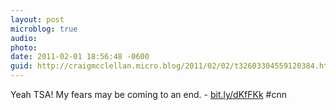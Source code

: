 ```yaml
---
layout: post
microblog: true
audio: 
photo: 
date: 2011-02-01 18:56:48 -0600
guid: http://craigmcclellan.micro.blog/2011/02/02/t32603304559120384.html
---
```

Yeah TSA!  My fears may be coming to an end. - [bit.ly/dKfFKk](http://bit.ly/dKfFKk) #cnn

